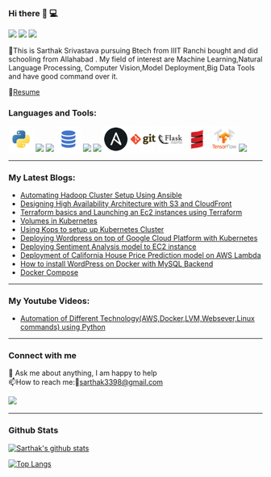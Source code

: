 ### Hi there  :wave: 💻

<p><a href="https://www.linkedin.com/in/sarthak-srivastava-bb3608157/"><img src="https://img.shields.io/badge/linkedin-%230077B5.svg?&style=for-the-badge&logo=linkedin&logoColor=white" height=25></a> <a href="https://medium.com/@sarthak3398"><img src="https://img.shields.io/badge/medium-%2312100E.svg?&style=for-the-badge&logo=medium&logoColor=white" height=25></a> <a href="https://kaggle.com/sarthak3398"><img src="https://avatars0.githubusercontent.com/u/1336944?s=200&v=4" height=25></a></p>

:boy:This is Sarthak Srivastava pursuing Btech from IIIT Ranchi bought and did schooling from Allahabad . My field of interest are Machine Learning,Natural Language Processing, Computer Vision,Model Deployment,Big Data Tools and have good command over it. 

📝[Resume]()<br>

### Languages and Tools:

<p><img src="https://raw.githubusercontent.com/github/explore/80688e429a7d4ef2fca1e82350fe8e3517d3494d/topics/python/python.png" height=50>
  <img src="https://raw.githubusercontent.com/itsksaurabh/itsksaurabh/master/assets/docker.gif" height=50> 
  <img src="https://raw.githubusercontent.com/itsksaurabh/itsksaurabh/master/assets/k8s.gif" height=50> 
  <img src="https://raw.githubusercontent.com/github/explore/80688e429a7d4ef2fca1e82350fe8e3517d3494d/topics/sql/sql.png" height=50> 
<img src="https://raw.githubusercontent.com/itsksaurabh/itsksaurabh/master/assets/aws.gif" height=50>
  <img src="https://simpleicons.org/icons/googlecloud.svg" height=50>
  <img src="https://raw.githubusercontent.com/github/explore/80688e429a7d4ef2fca1e82350fe8e3517d3494d/topics/ansible/ansible.png" height=50> 
  <img src="https://raw.githubusercontent.com/github/explore/80688e429a7d4ef2fca1e82350fe8e3517d3494d/topics/git/git.png" height=50> 
  <img src="https://raw.githubusercontent.com/github/explore/80688e429a7d4ef2fca1e82350fe8e3517d3494d/topics/flask/flask.png" height=50> 
  <img src="https://raw.githubusercontent.com/github/explore/80688e429a7d4ef2fca1e82350fe8e3517d3494d/topics/scala/scala.png" height=50> 
  <img src="https://raw.githubusercontent.com/github/explore/80688e429a7d4ef2fca1e82350fe8e3517d3494d/topics/tensorflow/tensorflow.png" height=50>
<img src="https://raw.githubusercontent.com/itsksaurabh/itsksaurabh/master/assets/terraform.gif" height=50></p>

---

### My Latest Blogs:<br>

- [Automating Hadoop Cluster Setup Using Ansible](https://sarthak3398.medium.com/automating-hadoop-cluster-setup-using-ansible-687b2f58d7d6)<br>
- [Designing High Availability Architecture with S3 and CloudFront](https://sarthak3398.medium.com/designing-high-availability-architecture-with-s3-and-cloudfront-67684d6aa879)<br>
- [Terraform basics and Launching an Ec2 instances using Terraform](https://medium.com/analytics-vidhya/terraform-basics-and-launching-an-ec2-instances-using-terraform-7c9fe0a60421?source=friends_link&sk=0948b7680c25f779d05e10b739a64497)<br>
- [Volumes in Kubernetes](https://medium.com/analytics-vidhya/volumes-in-kubernetes-fa9f50ce4c8f?source=friends_link&sk=4eb1b850d69cc306dad9460006d551c4)<br>
- [Using Kops to setup up Kubernetes Cluster](https://medium.com/analytics-vidhya/using-kops-to-setup-up-kubernetes-cluster-f83d83139f6a?source=friends_link&sk=8ccf63d0695e92a1c4d8da715bdf84a8)<br>
- [Deploying Wordpress on top of Google Cloud Platform with Kubernetes](https://medium.com/@sarthak3398/deploying-wordpress-on-top-of-google-cloud-platform-with-kubernetes-b502347bbd4e)<br>
- [Deploying Sentiment Analysis model to EC2 instance](https://medium.com/@sarthak3398/deploying-sentiment-analysis-model-to-ec2-instance-c3e8ad900e98)<br>
- [Deployment of California House Price Prediction model on AWS Lambda](https://medium.com/@sarthak3398/deployment-of-california-house-price-prediction-model-on-aws-331ead5738b6)<br>
- [How to install WordPress on Docker with MySQL Backend](https://medium.com/@sarthak3398/how-to-install-wordpress-on-docker-using-mysql-backend-1611641d14ac)<br>
- [Docker Compose](https://medium.com/@sarthak3398/docker-compose-afcfc9586dbd)

---

### My Youtube Videos:<br>
- [Automation of Different Technology(AWS,Docker,LVM,Websever,Linux commands) using Python](https://youtu.be/D-grbG5-z-w)<br>

---

### Connect with me
💬 Ask me about anything, I am happy to help<br>
:mailbox:How to reach me::email:sarthak3398@gmail.com 
<p>                <a href="https://www.instagram.com/sarthak_sriw/"><img src="https://cdn.jsdelivr.net/npm/simple-icons@v3/icons/instagram.svg" height=25></a></p>

---

### Github Stats
[![Sarthak's github stats](https://github-readme-stats.vercel.app/api?username=sarthak-sriw)](https://github.com/sarthak-sriw/github-readme-stats)

[![Top Langs](https://github-readme-stats.vercel.app/api/top-langs/?username=sarthak-sriw)](https://github.com/sarthak-sriw/github-readme-stats)

